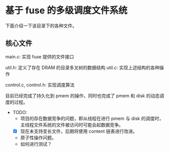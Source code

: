 # 基于 fuse 的多级调度文件系统

下面介绍一下该目录下的各种文件。

## 核心文件

main.c: 实现 fuse 提供的文件接口

util.h: 定义了存在 DRAM 的目录多叉树的数据结构
util.c: 实现上述结构的各种操作 

control.c, control.h: 实现调度算法

目前已经完成了持久化到 pmem 的操作，同时也完成了 pmem 和 disk 的动态调度的过程。

- TODO: 
    - 项目的存在数据竞争的问题，即从线程在进行 pmem 与 disk 的调度时，主线程文件系统的文件被访问时可能会起数据竞争。
    -[x] 现在未支持变长文件，后期将使用 content 链表进行改进。
    - 原子性操作问题。
    - 如何进行测试？

